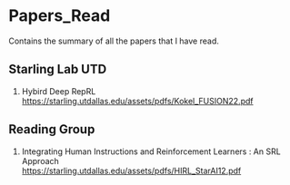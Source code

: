 # Papers_Read
Contains the summary of all the papers that I have read.

## Starling Lab UTD
1. Hybird Deep RepRL <br>
https://starling.utdallas.edu/assets/pdfs/Kokel_FUSION22.pdf


## Reading Group
1. Integrating Human Instructions and Reinforcement Learners : An
SRL Approach <br>
https://starling.utdallas.edu/assets/pdfs/HIRL_StarAI12.pdf
